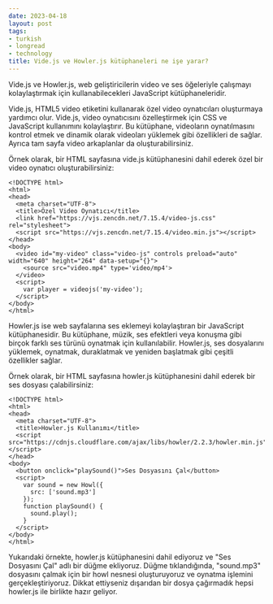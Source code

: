 ```yaml
---
date: 2023-04-18
layout: post
tags:
- turkish
- longread
- technology
title: Vide.js ve Howler.js kütüphaneleri ne işe yarar?
---
```


Vide.js ve Howler.js, web geliştiricilerin video ve ses öğeleriyle çalışmayı kolaylaştırmak için kullanabilecekleri JavaScript kütüphaneleridir.

Vide.js, HTML5 video etiketini kullanarak özel video oynatıcıları oluşturmaya yardımcı olur. Vide.js, video oynatıcısını özelleştirmek için CSS ve JavaScript kullanımını kolaylaştırır. Bu kütüphane, videoların oynatılmasını kontrol etmek ve dinamik olarak videoları yüklemek gibi özellikleri de sağlar. Ayrıca tam sayfa video arkaplanlar da oluşturabilirsiniz.

Örnek olarak, bir HTML sayfasına vide.js kütüphanesini dahil ederek özel bir video oynatıcı oluşturabilirsiniz:

```
<!DOCTYPE html>
<html>
<head>
  <meta charset="UTF-8">
  <title>Özel Video Oynatıcı</title>
  <link href="https://vjs.zencdn.net/7.15.4/video-js.css" rel="stylesheet">
  <script src="https://vjs.zencdn.net/7.15.4/video.min.js"></script>
</head>
<body>
  <video id="my-video" class="video-js" controls preload="auto" width="640" height="264" data-setup="{}">
    <source src="video.mp4" type='video/mp4'>
  </video>
  <script>
    var player = videojs('my-video');
  </script>
</body>
</html>
```

Howler.js ise web sayfalarına ses eklemeyi kolaylaştıran bir JavaScript kütüphanesidir. Bu kütüphane, müzik, ses efektleri veya konuşma gibi birçok farklı ses türünü oynatmak için kullanılabilir. Howler.js, ses dosyalarını yüklemek, oynatmak, duraklatmak ve yeniden başlatmak gibi çeşitli özellikler sağlar.

Örnek olarak, bir HTML sayfasına howler.js kütüphanesini dahil ederek bir ses dosyası çalabilirsiniz:

```
<!DOCTYPE html>
<html>
<head>
  <meta charset="UTF-8">
  <title>Howler.js Kullanımı</title>
  <script src="https://cdnjs.cloudflare.com/ajax/libs/howler/2.2.3/howler.min.js"></script>
</head>
<body>
  <button onclick="playSound()">Ses Dosyasını Çal</button>
  <script>
    var sound = new Howl({
      src: ['sound.mp3']
    });
    function playSound() {
      sound.play();
    }
  </script>
</body>
</html>
```

Yukarıdaki örnekte, howler.js kütüphanesini dahil ediyoruz ve "Ses Dosyasını Çal" adlı bir düğme ekliyoruz. Düğme tıklandığında, "sound.mp3" dosyasını çalmak için bir howl nesnesi oluşturuyoruz ve oynatma işlemini gerçekleştiriyoruz. Dikkat ettiyseniz dışarıdan bir dosya çağırmadık hepsi howler.js ile birlikte hazır geliyor.
